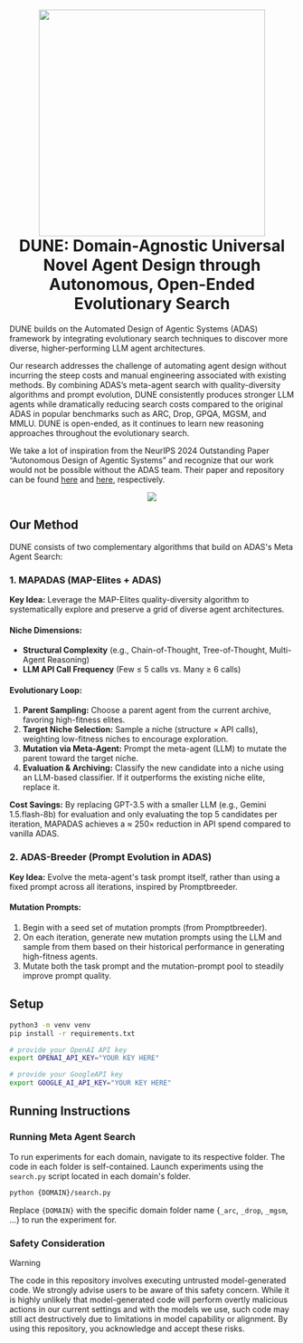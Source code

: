 <h1 align="center">
  <img src="misc/ESADAS.png" width="400" /></a><br>
  <b>DUNE: Domain-Agnostic Universal Novel Agent Design through
Autonomous, Open-Ended Evolutionary Search</b><br>
</h1>

DUNE builds on the Automated Design of Agentic Systems (ADAS) framework by integrating evolutionary search techniques to discover more diverse, higher-performing LLM agent architectures.

Our research addresses the challenge of automating agent design without incurring the steep costs and manual engineering associated with existing methods. By combining ADAS’s meta-agent search with quality-diversity algorithms and prompt evolution, DUNE consistently produces stronger LLM agents while dramatically reducing search costs compared to the original ADAS in popular benchmarks such as ARC, Drop, GPQA, MGSM, and MMLU. DUNE is open-ended, as it continues to learn new reasoning approaches throughout the evolutionary search.

We take a lot of inspiration from the NeurIPS 2024 Outstanding Paper “Autonomous Design of Agentic Systems” and recognize that our work would not be possible without the ADAS team. Their paper and repository can be found [here](https://arxiv.org/abs/2408.08435) and [here](https://github.com/ShengranHu/ADAS), respectively.

<p align="center">
<img src="misc/ESADAS.drawio.png"/></a><br>
</p>

## Our Method

DUNE consists of two complementary algorithms that build on ADAS's Meta Agent Search:

### 1. MAPADAS (MAP-Elites + ADAS)

**Key Idea:** Leverage the MAP-Elites quality-diversity algorithm to systematically explore and preserve a grid of diverse agent architectures.

#### Niche Dimensions:
- **Structural Complexity** (e.g., Chain-of-Thought, Tree-of-Thought, Multi-Agent Reasoning)
- **LLM API Call Frequency** (Few ≤ 5 calls vs. Many ≥ 6 calls)

#### Evolutionary Loop:
1. **Parent Sampling:** Choose a parent agent from the current archive, favoring high-fitness elites.
2. **Target Niche Selection:** Sample a niche (structure × API calls), weighting low-fitness niches to encourage exploration.
3. **Mutation via Meta-Agent:** Prompt the meta-agent (LLM) to mutate the parent toward the target niche.
4. **Evaluation & Archiving:** Classify the new candidate into a niche using an LLM-based classifier. If it outperforms the existing niche elite, replace it.

**Cost Savings:** By replacing GPT-3.5 with a smaller LLM (e.g., Gemini 1.5.flash-8b) for evaluation and only evaluating the top 5 candidates per iteration, MAPADAS achieves a ≈ 250× reduction in API spend compared to vanilla ADAS.

### 2. ADAS-Breeder (Prompt Evolution in ADAS)

**Key Idea:** Evolve the meta-agent's task prompt itself, rather than using a fixed prompt across all iterations, inspired by Promptbreeder.

#### Mutation Prompts:
1. Begin with a seed set of mutation prompts (from Promptbreeder).
2. On each iteration, generate new mutation prompts using the LLM and sample from them based on their historical performance in generating high-fitness agents.
3. Mutate both the task prompt and the mutation-prompt pool to steadily improve prompt quality.


## Setup
```bash
python3 -m venv venv 
pip install -r requirements.txt

# provide your OpenAI API key
export OPENAI_API_KEY="YOUR KEY HERE"

# provide your GoogleAPI key
export GOOGLE_AI_API_KEY="YOUR KEY HERE"
```

## Running Instructions

### Running Meta Agent Search

To run experiments for each domain, navigate to its respective folder. The code in each folder is self-contained. Launch experiments using the `search.py` script located in each domain's folder.

```bash
python {DOMAIN}/search.py
```

Replace `{DOMAIN}` with the specific domain folder name {`_arc`, `_drop`, `_mgsm`, ...} to run the experiment for.

### Safety Consideration
> [!WARNING]  
> The code in this repository involves executing untrusted model-generated code. We strongly advise users to be aware of this safety concern. While it is highly unlikely that model-generated code will perform overtly malicious actions in our current settings and with the models we use, such code may still act destructively due to limitations in model capability or alignment. By using this repository, you acknowledge and accept these risks.
